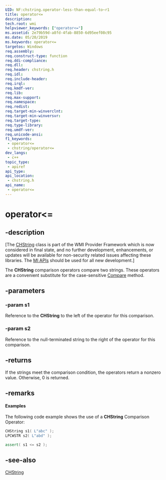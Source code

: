 ```yaml
---
UID: NF:chstring.operator-less-than-equal-to~r1
title: operator<=
description: 
tech.root: wmi
helpviewer_keywords: ["operator<="]
ms.assetid: 2e79b59d-a8fd-4fab-8850-6d95eef08c95
ms.date: 05/20/2019
ms.keywords: operator<=
targetos: Windows
req.assembly: 
req.construct-type: function
req.ddi-compliance: 
req.dll: 
req.header: chstring.h
req.idl: 
req.include-header: 
req.irql: 
req.kmdf-ver: 
req.lib: 
req.max-support: 
req.namespace: 
req.redist: 
req.target-min-winverclnt: 
req.target-min-winversvr: 
req.target-type: 
req.type-library: 
req.umdf-ver: 
req.unicode-ansi: 
f1_keywords:
 - operator<=
 - chstring/operator<=
dev_langs:
 - c++
topic_type:
 - apiref
api_type:
api_location:
 - chstring.h
api_name:
 - operator<=
---
```


# operator<=


## -description

<p class="CCE_Message">
[The <a href="/windows/desktop/WmiSdk/chstring">CHString</a> class is part of the WMI Provider Framework which is now considered in final state, and no further development, enhancements, or updates will be available for non-security related issues affecting these libraries.
The <a href="/previous-versions/windows/desktop/wmi_v2/windows-management-infrastructure">MI APIs</a> should be used for all new development.]

The **CHString** comparison operators compare two strings.
These operators are a convenient substitute for the case-sensitive <a href="/windows/desktop/api/chstring/nf-chstring-chstring-compare">Compare</a> method.

## -parameters

### -param s1

Reference to the **CHString** to the left of the operator for this comparison.

### -param s2

Reference to the null-terminated string to the right of the operator for this comparison.

## -returns

If the strings meet the comparison condition, the operators return a nonzero value.
Otherwise, 0 is returned.

## -remarks

#### Examples

The following code example shows the use of a **CHString** Comparison Operator:

```cpp 
CHString s1( L"abc" );
LPCWSTR s2( L"abd" );

assert( s1 <= s2 );
```

## -see-also

<a href="/windows/desktop/WmiSdk/chstring">CHString</a>